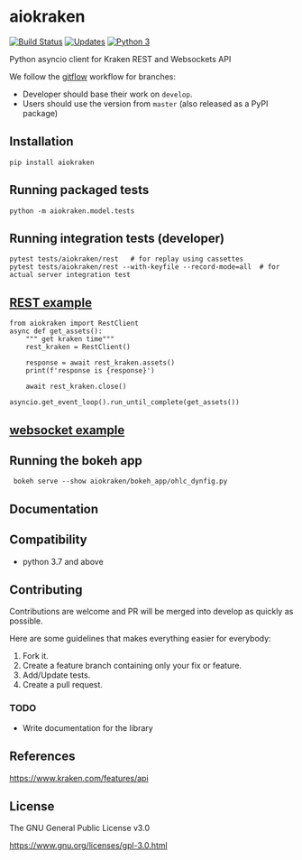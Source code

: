 # aiokraken
[![Build Status](https://travis-ci.org/asmodehn/aiokraken.svg?branch=develop)](https://travis-ci.org/asmodehn/aiokraken)
[![Updates](https://pyup.io/repos/github/asmodehn/aiokraken/shield.svg)](https://pyup.io/repos/github/asmodehn/aiokraken/)
[![Python 3](https://pyup.io/repos/github/asmodehn/aiokraken/python-3-shield.svg)](https://pyup.io/repos/github/asmodehn/aiokraken/)

Python asyncio client for Kraken REST and Websockets API

We follow the [gitflow](https://danielkummer.github.io/git-flow-cheatsheet/) workflow for branches:
  - Developer should base their work on `develop`.
  - Users should use the version from `master` (also released as a PyPI package)

## Installation 
    pip install aiokraken

## Running packaged tests
    python -m aiokraken.model.tests
    
## Running integration tests (developer)
    pytest tests/aiokraken/rest   # for replay using cassettes
    pytest tests/aiokraken/rest --with-keyfile --record-mode=all  # for actual server integration test

## [REST example](https://github.com/dantimofte/aiokraken/blob/master/aiokraken/examples/rest_example.py)

    from aiokraken import RestClient
    async def get_assets():
        """ get kraken time"""
        rest_kraken = RestClient()

        response = await rest_kraken.assets()
        print(f'response is {response}')

        await rest_kraken.close()
    
    asyncio.get_event_loop().run_until_complete(get_assets())

## [websocket example](https://github.com/dantimofte/aiokraken/blob/master/aiokraken/examples/wss_example.py)

## Running the bokeh app
     bokeh serve --show aiokraken/bokeh_app/ohlc_dynfig.py 


## Documentation

## Compatibility

- python 3.7 and above

## Contributing

Contributions are welcome and PR will be merged into develop as quickly as possible.

Here are some guidelines that makes everything easier for everybody:

1. Fork it.
2. Create a feature branch containing only your fix or feature.
3. Add/Update tests.
4. Create a pull request.

### TODO

- Write documentation for the library

## References

https://www.kraken.com/features/api

## License

The GNU General Public License v3.0

https://www.gnu.org/licenses/gpl-3.0.html
